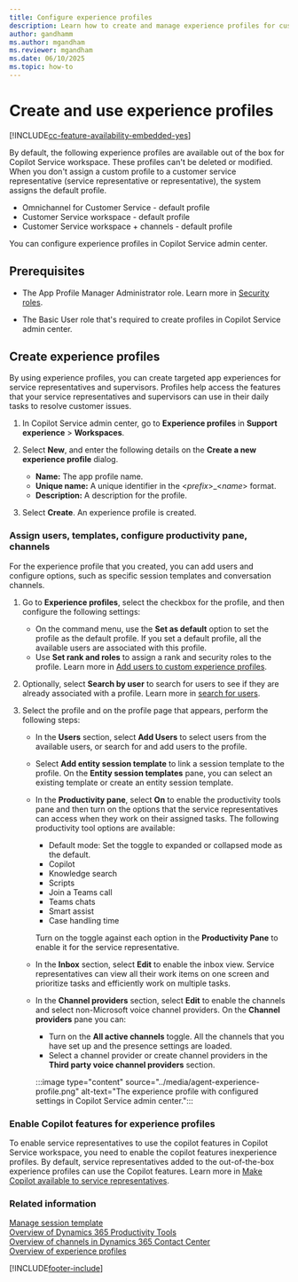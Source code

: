 ```yaml
---
title: Configure experience profiles
description: Learn how to create and manage experience profiles for customized service representative experiences in Dynamics 365 Contact Center and Customer Service.
author: gandhamm
ms.author: mgandham
ms.reviewer: mgandham
ms.date: 06/10/2025
ms.topic: how-to
---
```


# Create and use experience profiles

[!INCLUDE[cc-feature-availability-embedded-yes](../../includes/cc-feature-availability-embedded-yes.md)]

By default, the following experience profiles are available out of the box for Copilot Service workspace. These profiles can't be deleted or modified.  When you don't assign a custom profile to a customer service representative (service representative or representative), the system assigns the default profile.

- Omnichannel for Customer Service - default profile
- Customer Service workspace - default profile
- Customer Service workspace + channels - default profile

You can configure experience profiles in Copilot Service admin center. 

## Prerequisites

- The App Profile Manager Administrator role. Learn more in [Security roles](security-roles.md).

- The Basic User role that's required to create profiles in Copilot Service admin center.

## Create experience profiles

By using experience profiles, you can create targeted app experiences for service representatives and supervisors. Profiles help access the features that your service representatives and supervisors can use in their daily tasks to resolve customer issues.

1. In Copilot Service admin center, go to  **Experience profiles** in **Support experience** > **Workspaces**.

1. Select **New**, and enter the following details on the **Create a new experience profile** dialog.

   - **Name:** The app profile name.
   - **Unique name:** A unique identifier in the <*prefix*>_<*name*> format.
   - **Description:** A description for the profile.

1. Select **Create**. An experience profile is created.

### Assign users, templates, configure productivity pane, channels

For the experience profile that you created, you can add users and configure options, such as specific session templates and conversation channels.

1. Go to **Experience profiles**, select the checkbox for the profile, and then configure the following settings:

   - On the command menu, use the **Set as default** option to set the profile as the default profile. If you set a default profile, all the available users are associated with this profile.
   - Use **Set rank and roles** to assign a rank and security roles to the profile. Learn more in [Add users to custom experience profiles](add-profile-default.md).
1. Optionally, select **Search by user** to search for users to see if they are already associated with a profile. Learn more in [search for users](add-profile-default.md#search-for-users).
1. Select the profile and on the profile page that appears, perform the following steps:
   - In the **Users** section, select **Add Users** to select users from the available users, or search for and add users to the profile.
   - Select **Add entity session template** to link a session template to the profile. On the **Entity session templates** pane, you can select an existing template or create an entity session template.
   - In the **Productivity pane**, select **On** to enable the productivity tools pane and then turn on the options that the service representatives can access when they work on their assigned tasks. The following productivity tool options are available:
  
      - Default mode: Set the toggle to expanded or collapsed mode as the default.
      - Copilot
      - Knowledge search
      - Scripts
      - Join a Teams call
      - Teams chats
      - Smart assist
      - Case handling time
      
      Turn on the toggle against each option in the **Productivity Pane** to enable it for the service representative.
   - In the **Inbox** section, select **Edit** to enable the inbox view. Service representatives can view all their work items on one screen and prioritize tasks and efficiently work on multiple tasks.
   - In the **Channel providers** section, select **Edit** to enable the channels and select non-Microsoft voice channel providers. On the **Channel providers**  pane you can:
      - Turn on the **All active channels** toggle. All the channels that you have set up and the presence settings are loaded.
      - Select a channel provider or create channel providers in the **Third party voice channel providers** section.
  
     :::image type="content" source="../media/agent-experience-profile.png" alt-text="The experience profile with configured settings in Copilot Service admin center.":::

### Enable Copilot features for experience profiles

To enable service representatives to use the copilot features in Copilot Service workspace, you need to enable the copilot features inexperience profiles. By default, service representatives added to the out-of-the-box experience profiles can use the Copilot features. Learn more in [Make Copilot available to service representatives](configure-copilot-features.md#make-copilot-available-to-representatives).

### Related information

[Manage session template](session-templates.md)  
[Overview of Dynamics 365 Productivity Tools](productivity-tools.md)  
[Overview of channels in Dynamics 365 Contact Center](../use/channels.md)  
[Overview of experience profiles](overview.md)  


[!INCLUDE[footer-include](../../includes/footer-banner.md)]
